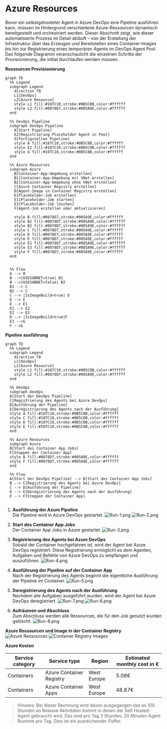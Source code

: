 # Azure Resources 

Bevor ein selbstgehosteter Agent in Azure DevOps eine Pipeline ausführen kann, müssen im Hintergrund verschiedene Azure-Ressourcen dynamisch bereitgestellt und orchestriert werden. Dieser Abschnitt zeigt, wie dieser automatisierte Prozess im Detail abläuft – von der Erstellung der Infrastruktur über das Erzeugen und Bereitstellen eines Container-Images bis hin zur Registrierung eines temporären Agents im DevOps Agent Pool. Das folgende Diagramm veranschaulicht die einzelnen Schritte der Provisionierung, die initial durchlaufen werden müssen.

**Ressourcen Provisionierung**
```mermaid
graph TD
  %% Legend 
  subgraph Legend
    direction TB
    L1[DevOps]
    L2[Azure Resource]
    style L1 fill:#107C10,stroke:#0B5C0B,color:#ffffff
    style L2 fill:#0078D7,stroke:#005A9E,color:#ffffff
  end

  %% DevOps Pipeline
  subgraph DevOps Pipeline
    A[Start Pipeline]
    E2[Registrierung Placeholder Agent in Pool]
    G[Fertigstellen Pipeline]
    style A fill:#107C10,stroke:#0B5C0B,color:#ffffff
    style E2 fill:#107C10,stroke:#0B5C0B,color:#ffffff
    style G fill:#107C10,stroke:#0B5C0B,color:#ffffff
  end

  %% Azure Resources
  subgraph Azure
    B[Container-App-Umgebung erstellen]
    B1[Container-App-Umgebung mit VNet erstellen]
    B2[Container-App-Umgebung ohne VNet erstellen]
    C[Azure Container Registry erstellen]
    D[Agent-Image in Container Registry erstellen]
    E[Placeholder-Job erstellen]
    E1[Placeholder-Job starten]
    E3[Placeholder-Job löschen]
    F[Agent-Job erstellen oder aktualisieren] 

    style B fill:#0078D7,stroke:#005A9E,color:#ffffff
    style B1 fill:#0078D7,stroke:#005A9E,color:#ffffff
    style B2 fill:#0078D7,stroke:#005A9E,color:#ffffff
    style C fill:#0078D7,stroke:#005A9E,color:#ffffff
    style D fill:#0078D7,stroke:#005A9E,color:#ffffff
    style E fill:#0078D7,stroke:#005A9E,color:#ffffff
    style E1 fill:#0078D7,stroke:#005A9E,color:#ffffff
    style E3 fill:#0078D7,stroke:#005A9E,color:#ffffff
    style F fill:#0078D7,stroke:#005A9E,color:#ffffff
  end


  %% Flow
  A --> B
  B -->|USESUBNET=true| B1
  B -->|USESUBNET=false| B2
  B1 --> C
  B2 --> C
  C --> |IsImageBuild=true| D 
  D --> E
  E --> E1
  E1 --> E2
  E2 --> E3
  D --> |IsImageBuild=true|F
  E3 -->G 
  F -->G 
```


**Pipeline ausführung**
```mermaid
graph TD
  %% Legend 
  subgraph Legend
    direction TB
    L1[DevOps]
    L2[Azure Resource]
    style L1 fill:#107C10,stroke:#0B5C0B,color:#ffffff
    style L2 fill:#0078D7,stroke:#005A9E,color:#ffffff
  end

  %% DevOps 
  subgraph DevOps 
  A[Start der DevOps Pipeline]
  C[Registrierung des Agents bei Azure DevOps]
  D[Ausführung der Pipeline]
  E[Deregistrierung des Agents nach der Ausführung]
  style A fill:#107C10,stroke:#0B5C0B,color:#ffffff
  style C fill:#107C10,stroke:#0B5C0B,color:#ffffff
  style D fill:#107C10,stroke:#0B5C0B,color:#ffffff
  style E fill:#107C10,stroke:#0B5C0B,color:#ffffff
  end

  %% Azure Resources
  subgraph Azure
  B[Start des Container App Jobs]  
  F[Stoppen der Container App]  
  style B fill:#0078D7,stroke:#005A9E,color:#ffffff
  style F fill:#0078D7,stroke:#005A9E,color:#ffffff
  end
  
  %% Flow
  A[Start der DevOps Pipeline] --> B[Start des Container App Jobs]
  B --> C[Registrierung des Agents bei Azure DevOps]
  C --> D[Ausführung der Pipeline]
  D --> E[Deregistrierung des Agents nach der Ausführung]
  E --> F[Stoppen der Container App]


```

1. **Ausführung der Azure Pipeline**  
    Die Pipeline wird in Azure DevOps gestartet.
    ![Run-1.png](Run-1.png)
    ![Run-2.png](Run-2.png)

1. **Start des Container App Jobs**  
    Der Container App Jobs in Azure gestartet.
    ![Run-3.png](Run-3.png)

1. **Registrierung des Agents bei Azure DevOps**  
    Sobald der Container hochgefahren ist, wird der Agent bei Azure DevOps registriert. Diese Registrierung ermöglicht es dem Agenten, Aufgaben und Befehle von Azure DevOps zu empfangen und auszuführen. 
    ![Run-4.png](Run-4.png)

1. **Ausführung der Pipeline auf der Container App**  
    Nach der Registrierung des Agents beginnt die eigentliche Ausführung der Pipeline im Container. 
    ![Run-5.png](Run-5.png)

1. **Deregistrierung des Agents nach der Ausführung**  
    Nachdem alle Aufgaben ausgeführt wurden, wird der Agent bei Azure DevOps deregistriert. 
    ![Run-7.png](Run-7.png)
    ![Run-6.png](Run-6.png)

1. **Aufräumen und Abschluss**  
    Zum Abschluss werden alle Ressourcen, die für den Job genutzt wurden gelöscht. 
    ![Run-8.png](Run-8.png)


**Azure Ressourcen und Image in der Container Registry**
![Azure Ressources](Azure%20Ressources.png)
![Container Registry Images](Container%20Registry%20Images.png)

**Azure Kosten** 

| Service category | Service type | Region |  Estimated monthly cost in € |
| --- | --- | --- | --- | 
| Containers | Azure Container Registry | West Europe | 5.08€ |
| Containers | Azure Container Apps | West Europe | 48.87€ |

> Hinweis: Bei dieser Rechnung wird davon ausgegangen das es 100 Stunden an Release Aktivitäten kommt in denen der Self Hosted- Agent gebraucht wird. 
Das sind pro Tag 3 Stunden, 20 Minuten Agent Runtime pro Tag. Dies ist ein ausreichender Puffer.